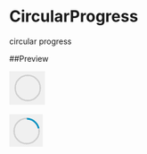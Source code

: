 # CircularProgress

circular progress

##Preview

![preview](./images/preview.gif)

![preview](./images/preview_indeterminate.gif)
